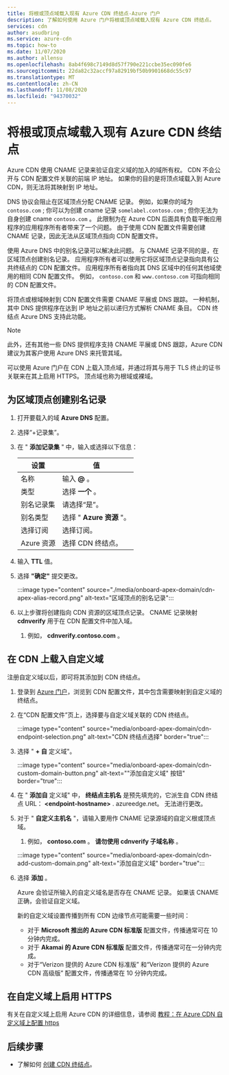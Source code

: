 ```yaml
---
title: 将根或顶点域载入现有 Azure CDN 终结点-Azure 门户
description: 了解如何使用 Azure 门户将根或顶点域载入现有 Azure CDN 终结点。
services: cdn
author: asudbring
ms.service: azure-cdn
ms.topic: how-to
ms.date: 11/07/2020
ms.author: allensu
ms.openlocfilehash: 8ab4f698c7149d8d57f790e221ccbe35ec090fe6
ms.sourcegitcommit: 22da82c32accf97a82919bf50b9901668dc55c97
ms.translationtype: MT
ms.contentlocale: zh-CN
ms.lasthandoff: 11/08/2020
ms.locfileid: "94370032"
---
```

# <a name="onboard-a-root-or-apex-domain-to-an-existing-azure-cdn-endpoint"></a>将根或顶点域载入现有 Azure CDN 终结点

Azure CDN 使用 CNAME 记录来验证自定义域的加入的域所有权。 CDN 不会公开与 CDN 配置文件关联的前端 IP 地址。 如果你的目的是将顶点域载入到 Azure CDN，则无法将其映射到 IP 地址。

DNS 协议会阻止在区域顶点分配 CNAME 记录。 例如，如果你的域为 `contoso.com` ; 你可以为创建 cname 记录 `somelabel.contoso.com` ; 但你无法为自身创建 cname `contoso.com` 。 此限制为在 Azure CDN 后面具有负载平衡应用程序的应用程序所有者带来了一个问题。 由于使用 CDN 配置文件需要创建 CNAME 记录，因此无法从区域顶点指向 CDN 配置文件。

使用 Azure DNS 中的别名记录可以解决此问题。 与 CNAME 记录不同的是，在区域顶点创建别名记录。 应用程序所有者可以使用它将区域顶点记录指向具有公共终结点的 CDN 配置文件。 应用程序所有者指向其 DNS 区域中的任何其他域使用的相同 CDN 配置文件。 例如， `contoso.com` 和 `www.contoso.com` 可指向相同的 CDN 配置文件。 

将顶点或根域映射到 CDN 配置文件需要 CNAME 平展或 DNS 跟踪。 一种机制，其中 DNS 提供程序在达到 IP 地址之前以递归方式解析 CNAME 条目。 CDN 终结点 Azure DNS 支持此功能。 

> [!NOTE]
> 此外，还有其他一些 DNS 提供程序支持 CNAME 平展或 DNS 跟踪，Azure CDN 建议为其客户使用 Azure DNS 来托管其域。

可以使用 Azure 门户在 CDN 上载入顶点域，并通过将其与用于 TLS 终止的证书关联来在其上启用 HTTPS。 顶点域也称为根域或裸域。

## <a name="create-an-alias-record-for-zone-apex"></a>为区域顶点创建别名记录

1. 打开要载入的域 **Azure DNS** 配置。

2. 选择“+记录集”。

3. 在 " **添加记录集** " 中，输入或选择以下信息：

    | 设置 | 值 |
    | ------- | ------|
    | 名称 | 输入 **@** 。 |
    | 类型 | 选择 **一个** 。 |
    | 别名记录集 | 请选择“是”。 |
    | 别名类型 | 选择 " **Azure 资源** "。 |
    | 选择订阅 | 选择订阅。 |
    | Azure 资源 | 选择 CDN 终结点。 |

4. 输入 **TTL** 值。

5. 选择 **"确定"** 提交更改。

    :::image type="content" source="./media/onboard-apex-domain/cdn-apex-alias-record.png" alt-text="区域顶点的别名记录":::

6. 以上步骤将创建指向 CDN 资源的区域顶点记录。 CNAME 记录映射 **cdnverify** 用于在 CDN 配置文件中加入域。
    1. 例如， **cdnverify.contoso.com** 。
    

## <a name="onboard-the-custom-domain-on-your-cdn"></a>在 CDN 上载入自定义域

注册自定义域以后，即可将其添加到 CDN 终结点。 

1. 登录到 [Azure 门户](https://portal.azure.com/)，浏览到 CDN 配置文件，其中包含需要映射到自定义域的终结点。
    
2. 在“CDN 配置文件”页上，选择要与自定义域关联的 CDN 终结点。 

    :::image type="content" source="media/onboard-apex-domain/cdn-endpoint-selection.png" alt-text="CDN 终结点选择" border="true":::
    
3. 选择 " **+ 自** 定义域"。 

   :::image type="content" source="media/onboard-apex-domain/cdn-custom-domain-button.png" alt-text="&quot;添加自定义域&quot; 按钮" border="true":::

4. 在 " **添加自** 定义域" 中， **终结点主机名** 是预先填充的，它派生自 CDN 终结点 URL： **\<endpoint-hostname>** . azureedge.net。 无法进行更改。

5. 对于 " **自定义主机名** "，请输入要用作 CNAME 记录源域的自定义根或顶点域。 
    1. 例如， **contoso.com** 。 **请勿使用 cdnverify 子域名称** 。

    :::image type="content" source="media/onboard-apex-domain/cdn-add-custom-domain.png" alt-text="添加自定义域" border="true":::

6. 选择 **添加** 。

   Azure 会验证所输入的自定义域名是否存在 CNAME 记录。 如果该 CNAME 正确，会验证自定义域。 

   新的自定义域设置传播到所有 CDN 边缘节点可能需要一些时间： 
    - 对于 **Microsoft 推出的 Azure CDN 标准版** 配置文件，传播通常可在 10 分钟内完成。 
    - 对于 **Akamai 的 Azure CDN 标准版** 配置文件，传播通常可在一分钟内完成。 
    - 对于“Verizon 提供的 Azure CDN 标准版”  和“Verizon 提供的 Azure CDN 高级版”  配置文件，传播通常在 10 分钟内完成。   

## <a name="enable-https-on-your-custom-domain"></a>在自定义域上启用 HTTPS

有关在自定义域上启用 Azure CDN 的详细信息，请参阅 [教程：在 Azure CDN 自定义域上配置 https](cdn-custom-ssl.md)

## <a name="next-steps"></a>后续步骤

- 了解如何 [创建 CDN 终结点](cdn-create-new-endpoint.md)。
